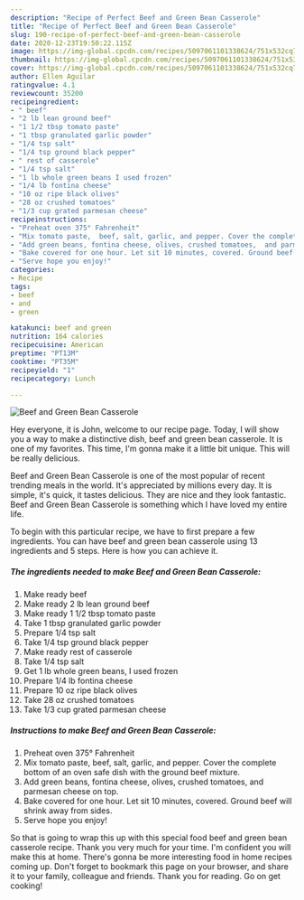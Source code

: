 ```yaml
---
description: "Recipe of Perfect Beef and Green Bean Casserole"
title: "Recipe of Perfect Beef and Green Bean Casserole"
slug: 190-recipe-of-perfect-beef-and-green-bean-casserole
date: 2020-12-23T19:50:22.115Z
image: https://img-global.cpcdn.com/recipes/5097061101338624/751x532cq70/beef-and-green-bean-casserole-recipe-main-photo.jpg
thumbnail: https://img-global.cpcdn.com/recipes/5097061101338624/751x532cq70/beef-and-green-bean-casserole-recipe-main-photo.jpg
cover: https://img-global.cpcdn.com/recipes/5097061101338624/751x532cq70/beef-and-green-bean-casserole-recipe-main-photo.jpg
author: Ellen Aguilar
ratingvalue: 4.1
reviewcount: 35200
recipeingredient:
- " beef"
- "2 lb lean ground beef"
- "1 1/2 tbsp tomato paste"
- "1 tbsp granulated garlic powder"
- "1/4 tsp salt"
- "1/4 tsp ground black pepper"
- " rest of casserole"
- "1/4 tsp salt"
- "1 lb whole green beans I used frozen"
- "1/4 lb fontina cheese"
- "10 oz ripe black olives"
- "28 oz crushed tomatoes"
- "1/3 cup grated parmesan cheese"
recipeinstructions:
- "Preheat oven 375° Fahrenheit"
- "Mix tomato paste,  beef, salt, garlic, and pepper. Cover the complete bottom of an oven safe dish with the ground beef mixture."
- "Add green beans, fontina cheese, olives, crushed tomatoes,  and parmesan cheese on top."
- "Bake covered for one hour. Let sit 10 minutes, covered. Ground beef will shrink away from sides."
- "Serve hope you enjoy!"
categories:
- Recipe
tags:
- beef
- and
- green

katakunci: beef and green 
nutrition: 164 calories
recipecuisine: American
preptime: "PT13M"
cooktime: "PT35M"
recipeyield: "1"
recipecategory: Lunch

---
```



![Beef and Green Bean Casserole](https://img-global.cpcdn.com/recipes/5097061101338624/751x532cq70/beef-and-green-bean-casserole-recipe-main-photo.jpg)

Hey everyone, it is John, welcome to our recipe page. Today, I will show you a way to make a distinctive dish, beef and green bean casserole. It is one of my favorites. This time, I'm gonna make it a little bit unique. This will be really delicious.

Beef and Green Bean Casserole is one of the most popular of recent trending meals in the world. It's appreciated by millions every day. It is simple, it's quick, it tastes delicious. They are nice and they look fantastic. Beef and Green Bean Casserole is something which I have loved my entire life.




To begin with this particular recipe, we have to first prepare a few ingredients. You can have beef and green bean casserole using 13 ingredients and 5 steps. Here is how you can achieve it.

<!--inarticleads1-->

##### The ingredients needed to make Beef and Green Bean Casserole:

1. Make ready  beef
1. Make ready 2 lb lean ground beef
1. Make ready 1 1/2 tbsp tomato paste
1. Take 1 tbsp granulated garlic powder
1. Prepare 1/4 tsp salt
1. Take 1/4 tsp ground black pepper
1. Make ready  rest of casserole
1. Take 1/4 tsp salt
1. Get 1 lb whole green beans, I used frozen
1. Prepare 1/4 lb fontina cheese
1. Prepare 10 oz ripe black olives
1. Take 28 oz crushed tomatoes
1. Take 1/3 cup grated parmesan cheese




<!--inarticleads2-->

##### Instructions to make Beef and Green Bean Casserole:

1. Preheat oven 375° Fahrenheit
1. Mix tomato paste,  beef, salt, garlic, and pepper. Cover the complete bottom of an oven safe dish with the ground beef mixture.
1. Add green beans, fontina cheese, olives, crushed tomatoes,  and parmesan cheese on top.
1. Bake covered for one hour. Let sit 10 minutes, covered. Ground beef will shrink away from sides.
1. Serve hope you enjoy!




So that is going to wrap this up with this special food beef and green bean casserole recipe. Thank you very much for your time. I'm confident you will make this at home. There's gonna be more interesting food in home recipes coming up. Don't forget to bookmark this page on your browser, and share it to your family, colleague and friends. Thank you for reading. Go on get cooking!
